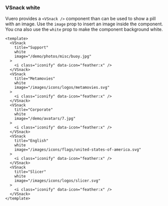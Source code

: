 ### VSnack white

Vuero provides a `<VSnack />` component than can be used to show
a pill with an image. Use the `image` prop to insert an image
inside the component. You cna also use the `white` prop to make
the component background white.

<!--code-->

```vue
<template>
  <VSnack
    title="Support"
    white
    image="/demo/photos/misc/buoy.jpg"
  >
    <i class="iconify" data-icon="feather:x" />
  </VSnack>
  <VSnack
    title="Metamovies"
    white
    image="/images/icons/logos/metamovies.svg"
  >
    <i class="iconify" data-icon="feather:x" />
  </VSnack>
  <VSnack
    title="Corporate"
    white
    image="/demo/avatars/7.jpg"
  >
    <i class="iconify" data-icon="feather:x" />
  </VSnack>
  <VSnack
    title="English"
    white
    image="/images/icons/flags/united-states-of-america.svg"
  >
    <i class="iconify" data-icon="feather:x" />
  </VSnack>
  <VSnack
    title="Slicer"
    white
    image="/images/icons/logos/slicer.svg"
  >
    <i class="iconify" data-icon="feather:x" />
  </VSnack>
</template>
```

<!--/code-->

<!--example-->

<div class="snacks">
    <VSnack title="Support" white  image="/demo/photos/misc/buoy.jpg">
        <i class="iconify" data-icon="feather:x"></i>
    </VSnack>
    <VSnack title="Metamovies" white  image="/images/icons/logos/metamovies.svg">
        <i class="iconify" data-icon="feather:x"></i>
    </VSnack>
    <VSnack title="Corporate" white  image="/demo/avatars/7.jpg">
        <i class="iconify" data-icon="feather:x"></i>
    </VSnack>
    <VSnack title="English" white  image="/images/icons/flags/united-states-of-america.svg">
        <i class="iconify" data-icon="feather:x"></i>
    </VSnack>
    <VSnack title="Slicer" white  image="/images/icons/logos/slicer.svg">
        <i class="iconify" data-icon="feather:x"></i>
    </VSnack>
</div>

<!--/example-->
